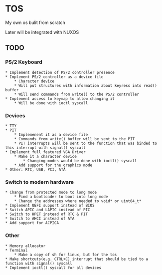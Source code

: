 # TOS
My own os bulit from scratch

Later will be integrated with NUXOS


## TODO
### PS/2 Keyboard
	* Implement detection of PS/2 controller presence
	* Implement PS/2 controller as a device file
		* Character device
		* Will put structures with information about keyress into read() buffer
		* Will send commands from write() to the PS/2 controller
	* Implement access to keymap to allow changing it
		* Will be done with ioctl syscall

### Devices
	* TTY
	* PIT
		* Implemenent it as a device file
		* Commands from write() buffer will be sent to the PIT
		* PIT interrupts will be sent to the function that was binded to this interrupt with signal() syscall
	* Implement full featured VGA Driver
		* Make it a character device
			* Changing modes would be done with ioctl() syscall
		* Add support for the graphics mode
	* Other: RTC, USB, PCI, ATA

### Switch to modern hardware
	* Change from protected mode to long mode
		* Find a bootloader to boot into long mode
		* Change the addresses where needed to void* or uint64_t*
	* Implement UEFI support instead of BIOS
	* Switch APIC and LAPIC instead of PIC
	* Switch to HPET instead of RTC & PIT
	* Switch to AHCI instead of ATA
	* Add support for ACPICA

### Other
	* Memory allocator
	* Terminal
		* Make a copy of sh for linux, but for the tos
	* Make shortcuts(e.g. CTRL+C) interrupt that should be tied to a function with signal() syscall
	* Implement ioctl() syscall for all devices
